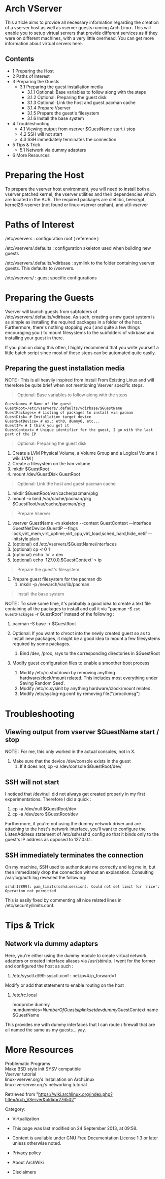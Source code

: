 Arch VServer
============

This article aims to provide all necessary information regarding the
creation of a vserver host as well as vserver guests running Arch Linux.
This will enable you to setup virtual servers that provide different
services as if they were on different machines, with a very little
overhead. You can get more information about virtual servers here.

Contents
--------

-   1 Preparing the Host
-   2 Paths of Interest
-   3 Preparing the Guests
    -   3.1 Preparing the guest installation media
        -   3.1.1 Optional: Base variables to follow along with the
            steps
        -   3.1.2 Optional: Preparing the guest disk
        -   3.1.3 Optional: Link the host and guest pacman cache
        -   3.1.4 Prepare Vserver
        -   3.1.5 Prepare the guest's filesystem
        -   3.1.6 Install the base system
-   4 Troubleshooting
    -   4.1 Viewing output from vserver $GuestName start / stop
    -   4.2 SSH will not start
    -   4.3 SSH immediately terminates the connection
-   5 Tips & Trick
    -   5.1 Network via dummy adapters
-   6 More Resources

Preparing the Host
==================

To prepare the vserver host environment, you will need to install both a
vserver patched kernel, the vserver utilities and their dependencies
which are located in the AUR. The required packages are dietlibc,
beecrypt, kernel26-vserver (not found or linux-vserver orphan), and
util-vserver

Paths of Interest
=================

/etc/vservers : configuration root ( reference )

/etc/vservers/.defaults : configuration skeleton used when building new
guests

/etc/vservers/.defaults/vdirbase : symlink to the folder containing
vserver guests. This defaults to /vservers.

/etc/vservers/<guest name> : guest specific configurations

Preparing the Guests
====================

Vserver will launch guests from subfolders of
/etc/vservers/.defaults/vdirbase. As such, creating a new guest system
is as simple as installing the required packages in a folder of the
host. Furthermore, there's nothing stopping you ( and quite a few things
encouraging you ) to mount filesystems to the subfolders of vdirbase and
installing your guest in there.

If you plan on doing this often, I highly recommend that you write
yourself a little batch script since most of these steps can be
automated quite easily.

Preparing the guest installation media
--------------------------------------

NOTE : This is all heavily inspired from Install From Existing Linux and
will therefore be quite brief when not mentioning Vserver specific
steps.

> Optional: Base variables to follow along with the steps

    GuestName= # Name of the guest
    GuestRoot=/etc/vservers/.defaults/vdirbase/$GuestName
    GuestPackages= # Listing of packages to install via pacman
    GuestDisk= # Installation target device
    GuestNetDevice= # ex.: eth0, dummy0, etc...
    GuestIP= # I think you get it
    GuestContext= # Unique identifier for the guest, I go with the last part of the IP

> Optional: Preparing the guest disk

1.  Create a LVM Physical Volume, a Volume Group and a Logical Volume (
    wiki:LVM )
2.  Create a filesystem on the lvm volume
3.  mkdir $GuestRoot
4.  mount /dev/GuestDisk GuestRoot

> Optional: Link the host and guest pacman cache

1.  mkdir $GuestRoot/var/cache/pacman/pkg
2.  mount -o bind /var/cache/pacman/pkg $GuestRoot/var/cache/pacman/pkg

> Prepare Vserver

1.  vserver GuestName -m skeleton --context GuestContext --interface
    GuestNetDevice:GuestIP --flags
    lock,virt_mem,virt_uptime,virt_cpu,virt_load,sched_hard,hide_netif
    --initstyle plain
2.  (optional) cd /etc/vservers/$GuestName/interfaces
3.  (optional) cp -r 0 1
4.  (optional) echo 'lo' > dev
5.  (optional) echo '127.0.0.$GuestContext' > ip

> Prepare the guest's filesystem

1.  Prepare guest filesystem for the pacman db
    1.  mkdir -p /newarch/var/lib/pacman

> Install the base system

NOTE : To save some time, it's probably a good idea to create a text
file containing all the packages to install and call it via "pacman -S
`cat GuestPackages` -r GuestRoot" instead of the following :

1.  pacman -S base -r $GuestRoot
2.  Optional: If you want to chroot into the newly created guest so as
    to install new packages, it might be a good idea to mount a few
    filesystems required by some packages.
    1.  Bind /dev, /proc, /sys to the corresponding directories in
        $GuestRoot

3.  Modify guest configuration files to enable a smoother boot process
    1.  Modify /etc/rc.shutdown by removing anything
        hardware/clock/mount related. This includes most everything
        under Saving Random Seed'.
    2.  Modify /etc/rc.sysinit by anything hardware/clock/mount related.
    3.  Modify /etc/syslog-ng.conf by removing file("/proc/kmsg")

Troubleshooting
===============

Viewing output from vserver $GuestName start / stop
---------------------------------------------------

NOTE : For me, this only worked in the actual consoles, not in X.

1.  Make sure that the device /dev/console exists in the guest
    1.  If it does not, cp -a /dev/console $GuestRoot/dev/

SSH will not start
------------------

I noticed that /dev/null did not always get created properly in my first
experimentations. Therefore I did a quick :

1.  cp -a /dev/null $GuestRoot/dev
2.  cp -a /dev/zero $GuestRoot/dev

Furthermore, if you're not using the dummy network driver and are
attaching to the host's network interface, you'll want to configure the
ListenAddress statement of /etc/ssh/sshd_config so that it binds only to
the guest's IP address as opposed to 127.0.0.1.

SSH immediately terminates the connection
-----------------------------------------

On my machine, SSH used to authenticate me correctly and log me in, but
then immediately drop the connection without an explanation. Consulting
/var/log/auth.log revealed the following:

    sshd[17899]: pam_limits(sshd:session): Could not set limit for 'nice': Operation not permitted

This is easily fixed by commenting all nice related lines in
/etc/security/limits.conf.

Tips & Trick
============

Network via dummy adapters
--------------------------

Here, you're either using the dummy module to create virtual network
adapters or created interface aliases via /usr/sbin/ip. I went for the
former and configured the host as such :

1.  /etc/sysctl.d/99-sysctl.conf : net.ipv4.ip_forward=1  

Modify or add that statement to enable routing on the host

1.  /etc/rc.local  

    modprobe dummy numdummies=$NumberOfGuests
    ip link set dev dummy$GuestContext name $GuestName

This provides me with dummy interfaces that I can route / firewall that
are all named the same as my guests... yay.

More Resources
==============

Problematic Programs  
 Make BSD style init SYSV compatible  
 Vserver tutorial  
 linux-vserver.org's Installation on ArchLinux  
 linux-verserver.org's networking tutorial  

Retrieved from
"https://wiki.archlinux.org/index.php?title=Arch_VServer&oldid=276502"

Category:

-   Virtualization

-   This page was last modified on 24 September 2013, at 09:58.
-   Content is available under GNU Free Documentation License 1.3 or
    later unless otherwise noted.
-   Privacy policy
-   About ArchWiki
-   Disclaimers
